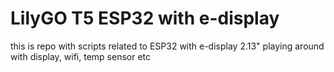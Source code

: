 # LilyGO T5 ESP32 with e-display
this is repo with scripts related to ESP32 with e-display 2.13" 
playing around with display, wifi, temp sensor etc


